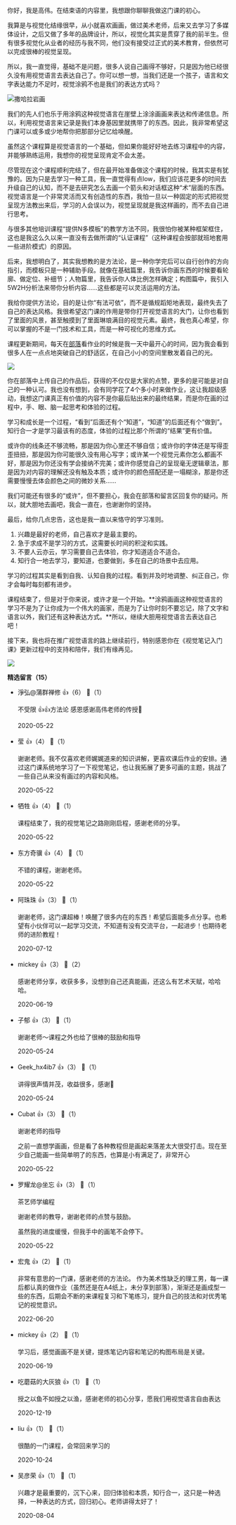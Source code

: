 你好，我是高伟。在结束语的内容里，我想跟你聊聊我做这门课的初心。

我算是与视觉化结缘很早，从小就喜欢画画，做过美术老师，后来又去学习了多媒体设计，之后又做了多年的品牌设计，所以，视觉化其实是贯穿了我的前半生。但有很多视觉化从业者的经历与我不同，他们没有接受过正式的美术教育，但依然可以完成很棒的视觉呈现。

所以，我一直觉得，基础不是问题，很多人说自己画得不够好，只是因为他已经很久没有用视觉语言去表达自己了。你可以想一想，当我们还是一个孩子，语言和文字表达能力不足时，视觉涂鸦不也是我们的表达方式吗？

![](https://static001.geekbang.org/resource/image/05/ce/050f4ede5d09269c20e8afb4faa321ce.jpg?wh=1142%2A838 "撒哈拉岩画")

我们的先人们也乐于用涂鸦这种视觉语言在崖壁上涂涂画画来表达和传递信息。所以，利用视觉语言来记录是我们本身基因里就携带了的东西。因此，我非常希望这门课可以或多或少地帮你把那部分记忆给唤醒。

虽然这个课程算是视觉语言的一个基础，但如果你能好好地去练习课程中的内容，并能够熟练运用，我想你的视觉呈现肯定不会太差。

尽管现在这个课程顺利完结了，但在最开始准备做这个课程的时候，我其实是有犹豫的。因为只是去学习一种工具，我一直觉得有点low，我们应该花更多的时间去升级自己的认知，而不是去研究怎么去画一个箭头和对话框这种“术”层面的东西。视觉语言是一个非常灵活而又有创造性的东西，我怕一旦以一种固定的形式把视觉呈现方法教出来后，学习的人会误以为，视觉呈现就是我这样画的，而不去自己进行思考。

与很多其他培训课程“提供N多模板”的教学方法不同，我很怕你被某种框架框住，这也是我这么久以来一直没有去做所谓的“认证课程”（这种课程会按部就班地套用一些进阶模式）的原因。

后来，我想明白了，其实我想教的是方法论，是一种你学完后可以自行创作的方向指引，而模板只是一种辅助手段。就像在基础篇里，我告诉你画东西的时候要看轮廓、做定位、补细节；人物篇里，我告诉你人体比例怎样确定；构图篇中，我引入5W2H分析法来带你分析内容……这些都是可以灵活运用的方法。

我给你提供方法论，目的是让你“有法可依”，而不是循规蹈矩地表现，最终失去了自己的表达风格。我很希望这门课的作用是带你打开视觉语言的大门，让你也看到了里面的风景，甚至触摸到了里面琳琅满目的视觉元素。最终，我也真心希望，你可以掌握的不是一门技术和工具，而是一种可视化的思维方式。

课程更新期间，每天在[部落](https://horde.geekbang.org/channel/list/35)看作业的时候是我一天中最开心的时间，因为我会看到很多人在一点点地突破自己的舒适区，在自己小小的空间里散发着自己的光。

[![](https://static001.geekbang.org/resource/image/57/27/57388f6be0abff2514c88c0f860f6d27.png?wh=2138%2A774)](https://horde.geekbang.org/channel/list/35)

你在部落中上传自己的作品后，获得的不仅仅是大家的点赞，更多的是可能是对自己的一种认可。我也没有想到，会有同学花了4个多小时来做作业，这让我超级感动，我想这门课真正有价值的内容不是你最后贴出来的最终结果，而是你在画的过程中，手、眼、脑一起思考和体验的过程。

学习和成长是一个过程，“看到”后面还有个“知道”，“知道”的后面还有个“做到”。知行合一才是学习最该有的态度，体验的过程比那个所谓的“结果”更有价值。

或许你的线条还不够流畅，那是因为你心里还不够自信；或许你的字体还是写得歪歪扭扭，那是因为你可能很久没有用心写字；或许某一个视觉元素你怎么都画不好，那是因为你还没有学会接纳不完美；或许你感觉自己的呈现毫无逻辑章法，那是因为对内容的理解还没有触及本质；或许你的颜色搭配还是一塌糊涂，那是你还需要慢慢去体会颜色之间的微妙关系……

我们可能还有很多的“或许”，但不要担心，我会在部落和留言区回复你的疑问。所以，就大胆地去画吧，我会一直在，也谢谢你的坚持。

最后，给你几点忠告，这也是我一直以来恪守的学习准则。

1. 兴趣是最好的老师，自己喜欢才是最主要的。
2. 急于求成不是学习的方式，这需要长时间的积淀和实践。
3. 不要人云亦云，学习需要自己去体验，你才知道适合不适合。
4. 知行合一地去学习，要知道，也要做到，多在自己的场景中去应用。

学习的过程其实是看到自我、认知自我的过程。看到并及时地调整、纠正自己，你才会每时每刻都有进步。

课程结束了，但是对于你来说，或许才是一个开始。**涂鸦画画这种视觉语言的学习不是为了让你成为一个伟大的画家，而是为了让你时刻不要忘记，除了文字和语言以外，我们还有这种表达方式。**所以，继续大胆用视觉语言去表达自己吧！

接下来，我也将在推广视觉语言的路上继续前行，特别感恩你在《视觉笔记入门课》更新过程中的支持和陪伴，我们有缘再见。

[![](https://static001.geekbang.org/resource/image/cd/2c/cdf9e7dfa0af74c288a1cdafcee3dc2c.jpg?wh=1142%2A801)](https://jinshuju.net/f/VI61qN)
<div><strong>精选留言（15）</strong></div><ul>
<li><span>淨弘@蒲群禅修</span> 👍（6） 💬（1）<p>不受限  👍👍方法论
感恩感谢高伟老师的传授🙏</p>2020-05-22</li><br/><li><span>莹</span> 👍（4） 💬（1）<p>谢谢老师。我不仅喜欢老师娓娓道来的知识讲解，更喜欢课后作业的安排。通过这门课系统地学习了一下视觉笔记，也让我拓展了更多可画的主题，挑战了一些自己从来没有画过的内容和风格。</p>2020-05-22</li><br/><li><span>牺牲</span> 👍（4） 💬（1）<p>课程结束了，我的视觉笔记之路刚刚启程，感谢老师的分享。</p>2020-05-22</li><br/><li><span>东方奇骥</span> 👍（4） 💬（1）<p>不错的课程，谢谢老师。</p>2020-05-22</li><br/><li><span>阿珠珠</span> 👍（3） 💬（1）<p>谢谢老师，这门课超棒！唤醒了很多内在的东西！希望后面能多点分享。也希望有小伙伴可以一起学习交流，不知道有没有交流平台，一起进步！也期待老师的进阶教程！</p>2020-07-12</li><br/><li><span>mickey</span> 👍（3） 💬（2）<p>感谢老师分享，收获多多，没想到自己还真能画，还这么有艺术天赋，哈哈哈。</p>2020-06-19</li><br/><li><span>子郁</span> 👍（3） 💬（1）<p>谢谢老师～课程之外也给了很棒的鼓励和指导</p>2020-05-24</li><br/><li><span>Geek_hx4ib7</span> 👍（3） 💬（1）<p>讲得很声情并茂，收益很多，感谢🙏</p>2020-05-24</li><br/><li><span>Cubat</span> 👍（3） 💬（1）<p>谢谢老师的指导

之前一直想学画画，但是看了各种教程但是画起来落差太大很受打击。现在至少自己能画一些简单明了的东西，也算是小有满足了，非常开心</p>2020-05-22</li><br/><li><span>罗耀龙@坐忘</span> 👍（3） 💬（1）<p>茶艺师学编程

谢谢老师的教导，谢谢老师的点赞与鼓励。

虽然我的进度缓慢，但我手中的画笔不会停下。</p>2020-05-22</li><br/><li><span>宏鬼</span> 👍（2） 💬（1）<p>非常有意思的一门课，感谢老师的方法论。
作为美术性缺乏的理工男，每一课后都认真的做作业（虽然还是在A4纸上，未分享到部落），渐渐还是画成型一些的东西，后期会不断的来课程复习和下笔练习，提升自己的技法和对优秀笔记的视觉意识。</p>2022-06-20</li><br/><li><span>mickey</span> 👍（2） 💬（1）<p>学习后，感觉画画不是关键，提炼笔记内容和笔记的构图布局是关键。</p>2020-06-19</li><br/><li><span>吃蘑菇的大灰狼</span> 👍（1） 💬（1）<p>授之以鱼不如授之以渔，感谢老师的初心分享，愿我们用视觉语言自由表达</p>2020-12-19</li><br/><li><span>liu</span> 👍（1） 💬（1）<p>很酷的一门课程，会常回来学习的</p>2020-10-24</li><br/><li><span>吴彦荣</span> 👍（1） 💬（1）<p>兴趣才是最重要的，沉下心来，回归体验和本质，知行合一，这只是一种选择，一种表达的方式，回归初心。老师讲得太好了！</p>2020-08-04</li><br/>
</ul>
